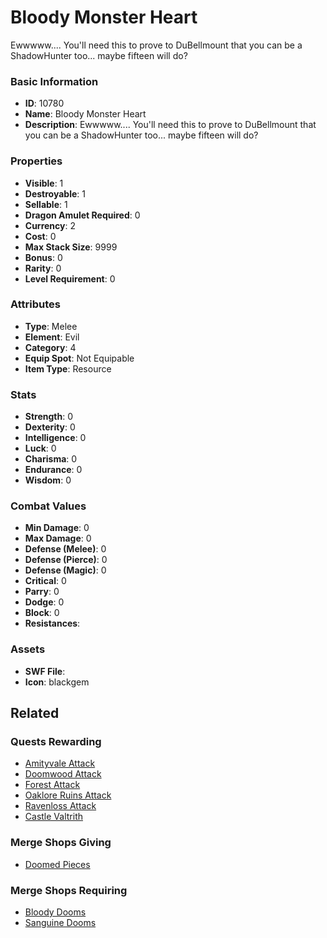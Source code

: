 # Bloody Monster Heart

Ewwwww.... You'll need this to prove to DuBellmount that you can be a ShadowHunter too... maybe fifteen will do?

### Basic Information

- **ID**: 10780
- **Name**: Bloody Monster Heart
- **Description**: Ewwwww.... You&#039;ll need this to prove to DuBellmount that you can be a ShadowHunter too... maybe fifteen will do?

### Properties

- **Visible**: 1
- **Destroyable**: 1
- **Sellable**: 1
- **Dragon Amulet Required**: 0
- **Currency**: 2
- **Cost**: 0
- **Max Stack Size**: 9999
- **Bonus**: 0
- **Rarity**: 0
- **Level Requirement**: 0

### Attributes

- **Type**: Melee
- **Element**: Evil
- **Category**: 4
- **Equip Spot**: Not Equipable
- **Item Type**: Resource

### Stats

- **Strength**: 0
- **Dexterity**: 0
- **Intelligence**: 0
- **Luck**: 0
- **Charisma**: 0
- **Endurance**: 0
- **Wisdom**: 0

### Combat Values

- **Min Damage**: 0
- **Max Damage**: 0
- **Defense (Melee)**: 0
- **Defense (Pierce)**: 0
- **Defense (Magic)**: 0
- **Critical**: 0
- **Parry**: 0
- **Dodge**: 0
- **Block**: 0
- **Resistances**: 

### Assets

- **SWF File**: 
- **Icon**: blackgem

## Related

### Quests Rewarding

- [Amityvale Attack](../quests/1091-amityvale-attack.md)
- [Doomwood Attack](../quests/1092-doomwood-attack.md)
- [Forest Attack](../quests/1093-forest-attack.md)
- [Oaklore Ruins Attack](../quests/1094-oaklore-ruins-attack.md)
- [Ravenloss Attack](../quests/1095-ravenloss-attack.md)
- [Castle Valtrith](../quests/1108-castle-valtrith.md)

### Merge Shops Giving

- [Doomed Pieces](../merge-shops/235-doomed-pieces.md)

### Merge Shops Requiring

- [Bloody Dooms](../merge-shops/193-bloody-dooms.md)
- [Sanguine Dooms](../merge-shops/194-sanguine-dooms.md)

